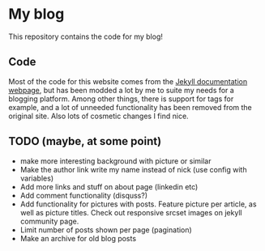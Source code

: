 # My blog

This repository contains the code for my blog!

## Code

Most of the code for this website comes from the [Jekyll documentation webpage](http://jekyllrb.com/),
but has been modded a lot by me to suite my needs for a blogging platform. Among other things, there
is support for tags for example, and a lot of unneeded functionality has been removed from the original
site. Also lots of cosmetic changes I find nice.

## TODO (maybe, at some point)

* make more interesting background with picture or similar
* Make the author link write my name instead of nick (use config with variables)
* Add more links and stuff on about page (linkedin etc)
* Add comment functionality (disquss?)
* Add functionality for pictures with posts. Feature picture per article,
  as well as picture titles. Check out responsive srcset images on
  jekyll community page.
* Limit number of posts shown per page (pagination)
* Make an archive for old blog posts

